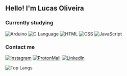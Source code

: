 ## Hello! I'm Lucas Oliveira

### Currently studying

![Arduino](https://img.shields.io/badge/Arduino_IDE-00979D?style=for-the-badge&logo=arduino&logoColor=white)
![C Language](https://img.shields.io/badge/C-00599C?style=for-the-badge&logo=c&logoColor=white)
![HTML](https://img.shields.io/badge/HTML5-E34F26?style=for-the-badge&logo=html5&logoColor=white)
![CSS](https://img.shields.io/badge/CSS3-1572B6?style=for-the-badge&logo=css3&logoColor=white)
![JavaScript](https://img.shields.io/badge/JavaScript-F7DF1E?style=for-the-badge&logo=javascript&logoColor=black)

### Contact me

[![Instagram](https://img.shields.io/badge/Instagram-E4405F?style=for-the-badge&logo=instagram&logoColor=white)](https://www.instagram.com/olvrlucvs/)
[![ProtonMail](https://img.shields.io/badge/ProtonMail-8B89CC?style=for-the-badge&logo=protonmail&logoColor=white)](mailto:olvrlucvs@proton.me)
[![LinkedIn](https://img.shields.io/badge/LinkedIn-0077B5?style=for-the-badge&logo=linkedin&logoColor=white)](https://www.linkedin.com/in/lucas-oliveira-001aab290/)

![Top Langs](https://github-readme-stats.vercel.app/api/top-langs/?username=anuraghazra&layout=compact)
